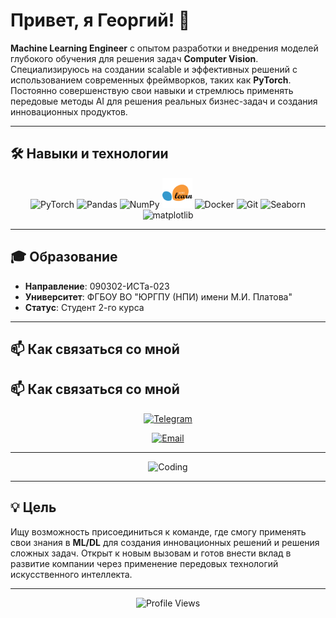 # Привет, я Георгий! 👋

**Machine Learning Engineer** с опытом разработки и внедрения моделей глубокого обучения для решения задач **Computer Vision**. Специализируюсь на создании scalable и эффективных решений с использованием современных фреймворков, таких как **PyTorch**. Постоянно совершенствую свои навыки и стремлюсь применять передовые методы AI для решения реальных бизнес-задач и создания инновационных продуктов.

---

## 🛠️ Навыки и технологии

<p align="center">
  <img src="https://img.icons8.com/color/48/000000/pytorch.png" alt="PyTorch" title="PyTorch" />
  <img src="https://img.icons8.com/color/48/000000/pandas.png" alt="Pandas" title="Pandas" />
  <img src="https://img.icons8.com/color/48/000000/numpy.png" alt="NumPy" title="NumPy" />
  <img src="https://raw.githubusercontent.com/devicons/devicon/ca28c779441053191ff11710fe24a9e6c23690d6/icons/scikitlearn/scikitlearn-original.svg" alt="scikit-learn" title="scikit-learn" width="48" />
  <img src="https://img.icons8.com/color/48/000000/docker.png" alt="Docker" title="Docker" />
  <img src="https://img.icons8.com/color/48/000000/git.png" alt="Git" title="Git" />
  <img src="https://camo.githubusercontent.com/23d65b5fc69e7187dd932c9ad45d78cb9f15badf4193b7a9b9868cc18286fd1c/68747470733a2f2f7777772e6564756361746976652e696f2f6170692f656470726573736f2f73686f742f353039363339363137393337343038302f696d6167652f35333030353931393133333336383332" alt="Seaborn" title="Seaborn" width="48" />
  <img src="https://matplotlib.org/2.0.2/_static/logo2.svg" alt="matplotlib" title="matplotlib" width="120" />
</p>

---

## 🎓 Образование

- **Направление**: 090302-ИСТа-023
- **Университет**: ФГБОУ ВО "ЮРГПУ (НПИ) имени М.И. Платова"
- **Статус**: Студент 2-го курса

---

## 📫 Как связаться со мной

## 📫 Как связаться со мной
<p align="center">
  <a href="https://t.me/viberrviberrr">
    <img src="https://img.shields.io/badge/Telegram-000000?style=for-the-badge&logo=telegram&logoColor=white" alt="Telegram" />
  </a>
</p>
<p align="center">
  <a href="mailto:petrosangosa2005@gmail.com">
    <img src="https://img.shields.io/badge/Email-000000?style=for-the-badge&logo=gmail&logoColor=white" alt="Email" />
  </a>
</p>

---


<p align="center">
  <img src="https://i.pinimg.com/originals/56/33/ce/5633ce94b903bdcff71794d133f36948.gif" alt="Coding" width="500" />
</p>

---

## 💡 Цель

Ищу возможность присоединиться к команде, где смогу применять свои знания в **ML/DL** для создания инновационных решений и решения сложных задач. Открыт к новым вызовам и готов внести вклад в развитие компании через применение передовых технологий искусственного интеллекта.

---

<p align="center">
  <img src="https://komarev.com/ghpvc/?username=yourusername&color=blue&style=flat" alt="Profile Views" />
</p>
